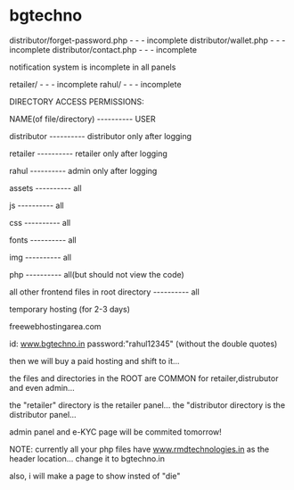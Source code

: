 # bgtechno

distributor/forget-password.php  - - -  incomplete
distributor/wallet.php  - - -  incomplete
distributor/contact.php  - - -  incomplete

notification system is incomplete in all panels

retailer/  - - -  incomplete
rahul/  - - -  incomplete





DIRECTORY ACCESS PERMISSIONS:



NAME(of file/directory)                    ----------                            USER

distributor                                ----------                          distributor only after logging

retailer                                   ----------                           retailer only after logging

rahul                                       ----------                           admin only after logging

assets                                      ----------                           all

js                                          ----------                            all

css                                         ----------                            all

fonts                                       ----------                            all

img                                         ----------                            all

php                                         ----------                            all(but should not view the code)

all other frontend files in root directory   ----------                           all








temporary hosting (for 2-3 days)

freewebhostingarea.com 

id: www.bgtechno.in
password:"rahul12345"   (without the double quotes)

then we will buy a paid hosting and shift to it...

the files and directories in the ROOT are COMMON for retailer,distrubutor and even admin...

the "retailer" directory is the retailer panel...
the "distributor directory is the distributor panel...


admin panel and e-KYC page will be commited tomorrow!


NOTE: currently all your php files have www.rmdtechnologies.in as the header location... change it to bgtechno.in


also, i will make a page to show insted of "die"
